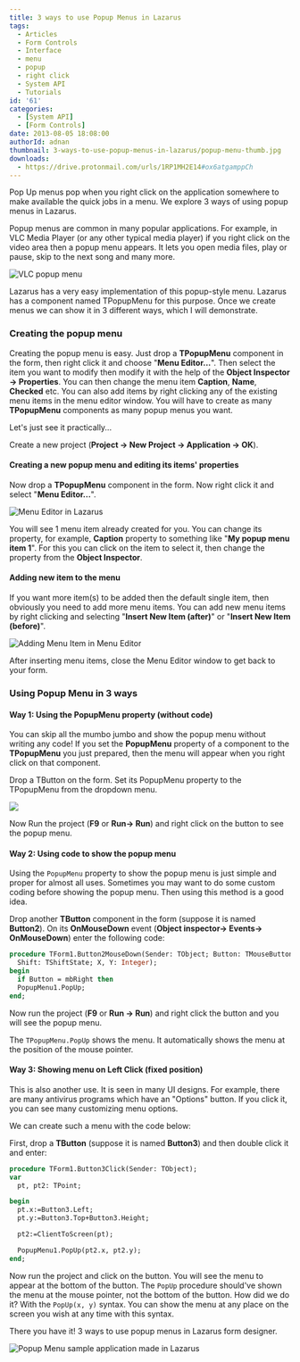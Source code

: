 ```yaml
---
title: 3 ways to use Popup Menus in Lazarus
tags:
  - Articles
  - Form Controls
  - Interface
  - menu
  - popup
  - right click
  - System API
  - Tutorials
id: '61'
categories:
  - [System API]
  - [Form Controls]
date: 2013-08-05 18:08:00
authorId: adnan
thumbnail: 3-ways-to-use-popup-menus-in-lazarus/popup-menu-thumb.jpg
downloads:
  - https://drive.protonmail.com/urls/1RP1MH2E14#ox6atgamppCh
---
```


Pop Up menus pop when you right click on the application somewhere to make available the quick jobs in a menu. We explore 3 ways of using popup menus in Lazarus.
<!-- more -->

Popup menus are common in many popular applications. For example, in VLC Media Player (or any other typical media player) if you right click on the video area then a popup menu appears. It lets you open media files, play or pause, skip to the next song and many more.

![VLC popup menu](3-ways-to-use-popup-menus-in-lazarus/vlc-popupmenu.gif "VLC popup menu")


Lazarus has a very easy implementation of this popup-style menu. Lazarus has a component named TPopupMenu for this purpose. Once we create menus we can show it in 3 different ways, which I will demonstrate.



### Creating the popup menu

Creating the popup menu is easy. Just drop a **TPopupMenu** component in the form, then right click it and choose "**Menu Editor...**". Then select the item you want to modify then modify it with the help of the **Object Inspector -> Properties**. You can then change the menu item **Caption**, **Name**, **Checked** etc. You can also add items by right clicking any of the existing menu items in the menu editor window. You will have to create as many **TPopupMenu** components as many popup menus you want.

Let's just see it practically...

Create a new project (**Project -> New Project -> Application -> OK**).


#### Creating a new popup menu and editing its items' properties


Now drop a **TPopupMenu** component in the form. Now right click it and select "**Menu Editor...**".


![Menu Editor in Lazarus](3-ways-to-use-popup-menus-in-lazarus/popupmenu-editor.gif "Menu Editor in Lazarus")



You will see 1 menu item already created for you. You can change its property, for example, **Caption** property to something like "**My popup menu item 1**". For this you can click on the item to select it, then change the property from the **Object Inspector**.


#### Adding new item to the menu


If you want more item(s) to be added then the default single item, then obviously you need to add more menu items. You can add new menu items by right clicking and selecting "**Insert New Item (after)**" or "**Insert New Item (before)**".


![Adding Menu Item in Menu Editor](3-ways-to-use-popup-menus-in-lazarus/popupmenu-add-new-item.gif "Adding Menu Item in Menu Editor")



After inserting menu items, close the Menu Editor window to get back to your form.


### Using Popup Menu in 3 ways



#### Way 1: Using the PopupMenu property (without code)

You can skip all the mumbo jumbo and show the popup menu without writing any code! If you set the **PopupMenu** property of a component to the **TPopupMenu** you just prepared, then the menu will appear when you right click on that component.

Drop a TButton on the form. Set its PopupMenu property to the TPopupMenu from the dropdown menu.


![](3-ways-to-use-popup-menus-in-lazarus/popupmenu-properties.gif)


Now Run the project (**F9** or **Run-> Run**) and right click on the button to see the popup menu.


#### Way 2: Using code to show the popup menu

Using the `PopupMenu` property to show the popup menu is just simple and proper for almost all uses. Sometimes you may want to do some custom coding before showing the popup menu. Then using this method is a good idea.

Drop another **TButton** component in the form (suppose it is named **Button2**). On its **OnMouseDown** event (**Object inspector-> Events-> OnMouseDown**) enter the following code:

```pascal
procedure TForm1.Button2MouseDown(Sender: TObject; Button: TMouseButton;
  Shift: TShiftState; X, Y: Integer);
begin
  if Button = mbRight then
  PopupMenu1.PopUp;
end;
```

Now run the project (**F9** or **Run -> Run**) and right click the button and you will see the popup menu.

The `TPopupMenu.PopUp` shows the menu. It automatically shows the menu at the position of the mouse pointer.

#### Way 3: Showing menu on Left Click (fixed position)

This is also another use. It is seen in many UI designs. For example, there are many antivirus programs which have an "Options" button. If you click it, you can see many customizing menu options.

We can create such a menu with the code below:

First, drop a **TButton** (suppose it is named **Button3**) and then double click it and enter:

```pascal
procedure TForm1.Button3Click(Sender: TObject);
var
  pt, pt2: TPoint;

begin
  pt.x:=Button3.Left;
  pt.y:=Button3.Top+Button3.Height;

  pt2:=ClientToScreen(pt);

  PopupMenu1.PopUp(pt2.x, pt2.y);
end;
```

Now run the project and click on the button. You will see the menu to appear at the bottom of the button. The `PopUp` procedure should've shown the menu at the mouse pointer, not the bottom of the button. How did we do it? With the `PopUp(x, y)` syntax. You can show the menu at any place on the screen you wish at any time with this syntax.

There you have it! 3 ways to use popup menus in Lazarus form designer.


![Popup Menu sample application made in Lazarus](3-ways-to-use-popup-menus-in-lazarus/popupmenu-code-lazarus.gif "Popup Menu sample application made in Lazarus")
